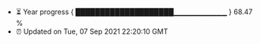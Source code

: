 - ⏳ Year progress { ████████████████████▁▁▁▁▁▁▁▁▁▁ } 68.47 %
- ⏰ Updated on Tue, 07 Sep 2021 22:20:10 GMT

